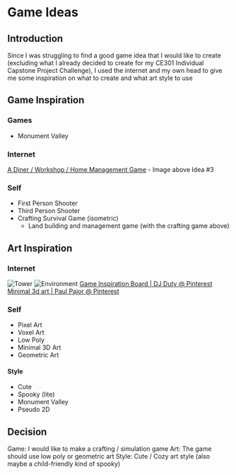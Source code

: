 # Game Ideas

## Introduction

Since I was struggling to find a good game idea that I would like to create
(excluding what I already decided to create for my CE301 Individual Capstone 
Project Challenge), I used the internet and my own head to give me some
inspiration on what to create and what art style to use

## Game Inspiration

### Games

- Monument Valley

### Internet

[A Diner / Workshop / Home Management Game](https://retrostylegames.com/blog/3d-modeling-project-ideas-for-mobile-games/)
    - Image above Idea #3

### Self

- First Person Shooter
- Third Person Shooter
- Crafting Survival Game (isometric)
    - Land building and management game (with the crafting game above)


## Art Inspiration

### Internet

![Tower](https://encrypted-tbn0.gstatic.com/images?q=tbn:ANd9GcSk3x5qagn-QoSGC2W5RzBtq594xU3qznjgnlc5ShG9VYJr0maWa3MZ0Cg7KtOYuF703r4&usqp=CAU)
![Environment](https://encrypted-tbn0.gstatic.com/images?q=tbn:ANd9GcTj89lF6AzIfjzY4eKj0HkdEDs6T55UbmGF1vjydCjsx9Zr9hlGMFNkDd4hGcB8I6-_8mc&usqp=CAU)
[Game Inspiration Board | DJ Duty @ Pinterest](https://www.pinterest.com/dennisduty/3d-game-inspiration/)
[Minimal 3d art | Paul Pajor @ Pinterest](https://www.pinterest.co.uk/Paulpajot/minimal-3d-art/)

### Self

- Pixel Art
- Voxel Art
- Low Poly
- Minimal 3D Art
- Geometric Art

#### Style

- Cute
- Spooky (lite)
- Monument Valley
- Pseudo 2D

## Decision

Game: I would like to make a crafting / simulation game
Art: The game should use low poly or geometric art
Style: Cute / Cozy art style (also maybe a child-friendly kind of spooky)

